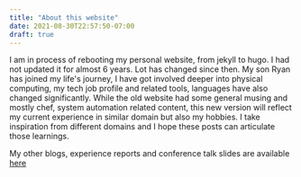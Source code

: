 ```yaml
---
title: "About this website"
date: 2021-08-30T22:57:50-07:00
draft: true
---
```


I am in process of rebooting my personal website, from jekyll to hugo. I had not updated it for almost 6 years. Lot has changed since then. My son Ryan has joined my life's journey, I have got involved deeper into physical computing, my tech job profile and related tools, languages have also changed significantly. While the old website had some general musing and mostly chef, system automation related content, this new version will reflect my current experience in similar domain but also my hobbies. I take inspiration from different domains and I hope these posts can articulate those learnings.

My other blogs, experience reports and conference talk slides are available [here](/about)
